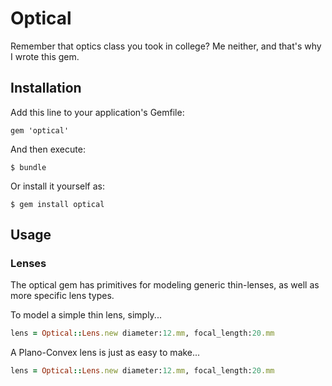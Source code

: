 # Optical

Remember that optics class you took in college? Me neither, and that's why I wrote this gem.

## Installation

Add this line to your application's Gemfile:

    gem 'optical'

And then execute:

    $ bundle

Or install it yourself as:

    $ gem install optical

## Usage

### Lenses

The optical gem has primitives for modeling generic thin-lenses, as well as more specific lens types.

To model a simple thin lens, simply...

```ruby
lens = Optical::Lens.new diameter:12.mm, focal_length:20.mm
```

A Plano-Convex lens is just as easy to make...

```ruby
lens = Optical::Lens.new diameter:12.mm, focal_length:20.mm
```
